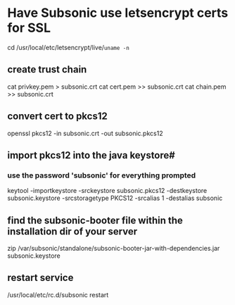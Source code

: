 # Have Subsonic use letsencrypt certs for SSL 
cd /usr/local/etc/letsencrypt/live/`uname -n`
## create trust chain
cat privkey.pem > subsonic.crt
cat cert.pem >> subsonic.crt
cat chain.pem >> subsonic.crt
## convert cert to pkcs12
openssl pkcs12 -in subsonic.crt -out subsonic.pkcs12
## import pkcs12 into the java keystore#
### use the password 'subsonic' for everything prompted
keytool -importkeystore -srckeystore subsonic.pkcs12 -destkeystore subsonic.keystore -srcstoragetype PKCS12 -srcalias 1 -destalias subsonic
## find the subsonic-booter file within the installation dir of your server
zip /var/subsonic/standalone/subsonic-booter-jar-with-dependencies.jar subsonic.keystore
## restart service
/usr/local/etc/rc.d/subsonic restart

